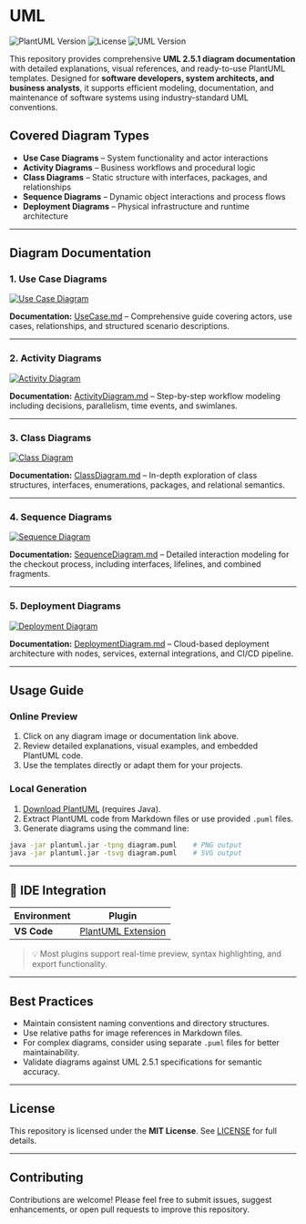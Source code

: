 # UML

![PlantUML Version](https://img.shields.io/badge/PlantUML-blue)
![License](https://img.shields.io/badge/License-MIT-green)
![UML Version](https://img.shields.io/badge/UML-2.5.1-black)

This repository provides comprehensive **UML 2.5.1 diagram documentation** with detailed explanations, visual references, and ready-to-use PlantUML templates. Designed for **software developers, system architects, and business analysts**, it supports efficient modeling, documentation, and maintenance of software systems using industry-standard UML conventions.

## Covered Diagram Types

- **Use Case Diagrams** – System functionality and actor interactions
- **Activity Diagrams** – Business workflows and procedural logic
- **Class Diagrams** – Static structure with interfaces, packages, and relationships
- **Sequence Diagrams** – Dynamic object interactions and process flows
- **Deployment Diagrams** – Physical infrastructure and runtime architecture

---

## Diagram Documentation

### 1. Use Case Diagrams

[![Use Case Diagram](usecase/use-case-diagram.svg)](usecase/UseCase.md)

**Documentation:** [UseCase.md](usecase/UseCase.md) – Comprehensive guide covering actors, use cases, relationships, and structured scenario descriptions.

---

### 2. Activity Diagrams

[![Activity Diagram](activity/checkout-diagram.svg)](activity/ActivityDiagram.md)

**Documentation:** [ActivityDiagram.md](activity/ActivityDiagram.md) – Step-by-step workflow modeling including decisions, parallelism, time events, and swimlanes.

---

### 3. Class Diagrams

[![Class Diagram](class/shopping-cart-class-diagram.svg)](class/ClassDiagram.md)

**Documentation:** [ClassDiagram.md](class/ClassDiagram.md) – In-depth exploration of class structures, interfaces, enumerations, packages, and relational semantics.

---

### 4. Sequence Diagrams

[![Sequence Diagram](sequence/checkout-process-sequence-diagram.svg)](sequence/SequenceDiagram.md)

**Documentation:** [SequenceDiagram.md](sequence/SequenceDiagram.md) – Detailed interaction modeling for the checkout process, including interfaces, lifelines, and combined fragments.

---

### 5. Deployment Diagrams

[![Deployment Diagram](deployment/shopping-cart-deployment-diagram.svg)](deployment/DeploymentDiagram.md)

**Documentation:** [DeploymentDiagram.md](deployment/DeploymentDiagram.md) – Cloud-based deployment architecture with nodes, services, external integrations, and CI/CD pipeline.

---

## Usage Guide

### Online Preview
1. Click on any diagram image or documentation link above.
2. Review detailed explanations, visual examples, and embedded PlantUML code.
3. Use the templates directly or adapt them for your projects.

### Local Generation
1. [Download PlantUML](https://plantuml.com/download) (requires Java).
2. Extract PlantUML code from Markdown files or use provided `.puml` files.
3. Generate diagrams using the command line:

```bash
java -jar plantuml.jar -tpng diagram.puml    # PNG output
java -jar plantuml.jar -tsvg diagram.puml    # SVG output
```

---

## 🔧 IDE Integration

| Environment | Plugin |
|-------------|--------|
| **VS Code** | [PlantUML Extension](https://marketplace.visualstudio.com/items?itemName=jebbs.plantuml) |

> 💡 Most plugins support real-time preview, syntax highlighting, and export functionality.

---

## Best Practices

- Maintain consistent naming conventions and directory structures.
- Use relative paths for image references in Markdown files.
- For complex diagrams, consider using separate `.puml` files for better maintainability.
- Validate diagrams against UML 2.5.1 specifications for semantic accuracy.

---

## License

This repository is licensed under the **MIT License**. See [LICENSE](LICENSE) for full details.

---

## Contributing

Contributions are welcome! Please feel free to submit issues, suggest enhancements, or open pull requests to improve this repository.
